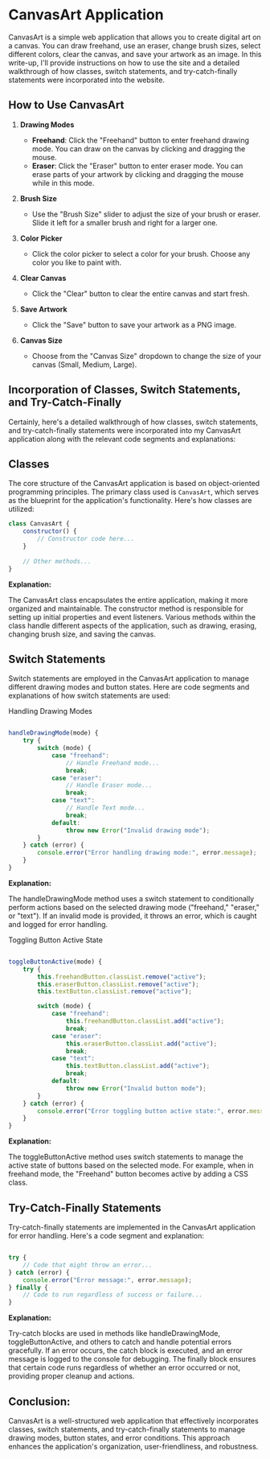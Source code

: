 # CanvasArt Application

CanvasArt is a simple web application that allows you to create digital art on a canvas. You can draw freehand, use an eraser, change brush sizes, select different colors, clear the canvas, and save your artwork as an image. In this write-up, I'll provide instructions on how to use the site and a detailed walkthrough of how classes, switch statements, and try-catch-finally statements were incorporated into the website.

## How to Use CanvasArt

1. **Drawing Modes**
   - **Freehand**: Click the "Freehand" button to enter freehand drawing mode. You can draw on the canvas by clicking and dragging the mouse.
   - **Eraser**: Click the "Eraser" button to enter eraser mode. You can erase parts of your artwork by clicking and dragging the mouse while in this mode.

2. **Brush Size**
   - Use the "Brush Size" slider to adjust the size of your brush or eraser. Slide it left for a smaller brush and right for a larger one.

3. **Color Picker**
   - Click the color picker to select a color for your brush. Choose any color you like to paint with.

4. **Clear Canvas**
   - Click the "Clear" button to clear the entire canvas and start fresh.

5. **Save Artwork**
   - Click the "Save" button to save your artwork as a PNG image.

6. **Canvas Size**
   - Choose from the "Canvas Size" dropdown to change the size of your canvas (Small, Medium, Large).

## Incorporation of Classes, Switch Statements, and Try-Catch-Finally

Certainly, here's a detailed walkthrough of how classes, switch statements, and try-catch-finally statements were incorporated into my CanvasArt application along with the relevant code segments and explanations:

## Classes
The core structure of the CanvasArt application is based on object-oriented programming principles. The primary class used is `CanvasArt`, which serves as the blueprint for the application's functionality. Here's how classes are utilized:


```javascript
class CanvasArt {
    constructor() {
        // Constructor code here...
    }
    
    // Other methods...
}
```



**Explanation:**

The CanvasArt class encapsulates the entire application, making it more organized and maintainable.
The constructor method is responsible for setting up initial properties and event listeners.
Various methods within the class handle different aspects of the application, such as drawing, erasing, changing brush size, and saving the canvas.

## Switch Statements

Switch statements are employed in the CanvasArt application to manage different drawing modes and button states. Here are code segments and explanations of how switch statements are used:

Handling Drawing Modes
```javascript

handleDrawingMode(mode) {
    try {
        switch (mode) {
            case "freehand":
                // Handle Freehand mode...
                break;
            case "eraser":
                // Handle Eraser mode...
                break;
            case "text":
                // Handle Text mode...
                break;
            default:
                throw new Error("Invalid drawing mode");
        }
    } catch (error) {
        console.error("Error handling drawing mode:", error.message);
    }
}
```


**Explanation:**

The handleDrawingMode method uses a switch statement to conditionally perform actions based on the selected drawing mode ("freehand," "eraser," or "text").
If an invalid mode is provided, it throws an error, which is caught and logged for error handling.

Toggling Button Active State
```javascript

toggleButtonActive(mode) {
    try {
        this.freehandButton.classList.remove("active");
        this.eraserButton.classList.remove("active");
        this.textButton.classList.remove("active");

        switch (mode) {
            case "freehand":
                this.freehandButton.classList.add("active");
                break;
            case "eraser":
                this.eraserButton.classList.add("active");
                break;
            case "text":
                this.textButton.classList.add("active");
                break;
            default:
                throw new Error("Invalid button mode");
        }
    } catch (error) {
        console.error("Error toggling button active state:", error.message);
    }
}
```

**Explanation:**

The toggleButtonActive method uses switch statements to manage the active state of buttons based on the selected mode.
For example, when in freehand mode, the "Freehand" button becomes active by adding a CSS class.

## Try-Catch-Finally Statements
Try-catch-finally statements are implemented in the CanvasArt application for error handling. Here's a code segment and explanation:

```javascript

try {
    // Code that might throw an error...
} catch (error) {
    console.error("Error message:", error.message);
} finally {
    // Code to run regardless of success or failure...
}
```

**Explanation:**

Try-catch blocks are used in methods like handleDrawingMode, toggleButtonActive, and others to catch and handle potential errors gracefully.
If an error occurs, the catch block is executed, and an error message is logged to the console for debugging.
The finally block ensures that certain code runs regardless of whether an error occurred or not, providing proper cleanup and actions.

## Conclusion:
CanvasArt is a well-structured web application that effectively incorporates classes, switch statements, and try-catch-finally statements to manage drawing modes, button states, and error conditions. This approach enhances the application's organization, user-friendliness, and robustness.